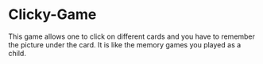 # Clicky-Game
This game allows one to click on different cards and you have to remember the picture under the card. It is like the memory games you played as a child. 
